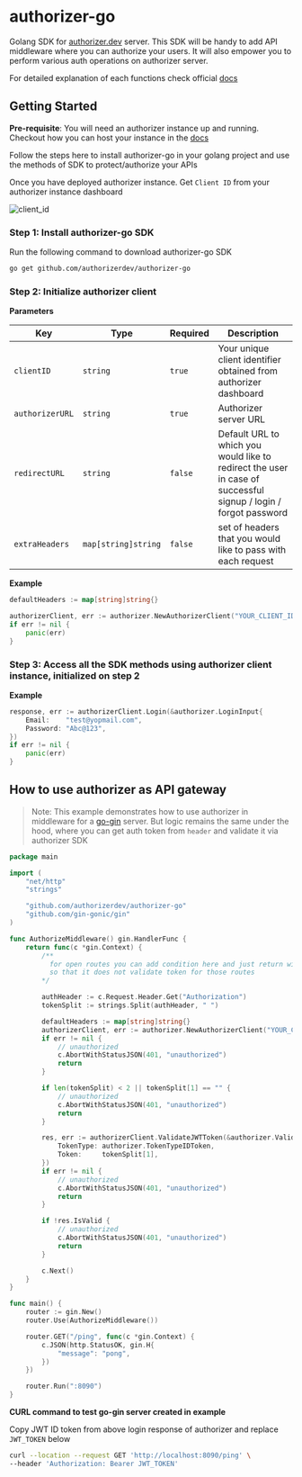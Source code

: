 # authorizer-go

Golang SDK for [authorizer.dev](https://authorizer.dev) server. This SDK will be handy to add API middleware where you can authorize your users. It will also empower you to perform various auth operations on authorizer server.

For detailed explanation of each functions check official [docs](https://pkg.go.dev/github.com/authorizerdev/authorizer-go)

## Getting Started

**Pre-requisite**: You will need an authorizer instance up and running. Checkout how you can host your instance in the [docs](https://docs.authorizer.dev/deployment)

Follow the steps here to install authorizer-go in your golang project and use the methods of SDK to protect/authorize your APIs

Once you have deployed authorizer instance. Get `Client ID` from your authorizer instance dashboard

![client_id](https://res.cloudinary.com/dcfpom7fo/image/upload/v1663437088/Authorizer/client_id_ptjsvc.png)

### Step 1: Install authorizer-go SDK

Run the following command to download authorizer-go SDK

```bash
go get github.com/authorizerdev/authorizer-go
```

### Step 2: Initialize authorizer client

**Parameters**

| Key             | Type                | Required | Description |
| --------------- | ------------------- | -------------------- | --------------------------------------------------------------------------------------------------------------- |
| `clientID`      | `string`            | `true`               | Your unique client identifier obtained from authorizer dashboard                                                |
| `authorizerURL` | `string`            | `true`               | Authorizer server URL                                                                                           |
| `redirectURL`   | `string`            | `false`              | Default URL to which you would like to redirect the user in case of successful signup / login / forgot password |
| `extraHeaders`  | `map[string]string` | `false`              | set of headers that you would like to pass with each request                                                    |

**Example**

```go
defaultHeaders := map[string]string{}

authorizerClient, err := authorizer.NewAuthorizerClient("YOUR_CLIENT_ID", "YOUR_AUHTORIZER_URL", "OPTIONAL_REDIRECT_URL", defaultHeaders)
if err != nil {
    panic(err)
}
```

### Step 3: Access all the SDK methods using authorizer client instance, initialized on step 2

**Example**

```go
response, err := authorizerClient.Login(&authorizer.LoginInput{
    Email:    "test@yopmail.com",
    Password: "Abc@123",
})
if err != nil {
    panic(err)
}
```

## How to use authorizer as API gateway

> Note: This example demonstrates how to use authorizer in middleware for a [go-gin](https://github.com/gin-gonic/gin) server. But logic remains the same under the hood, where you can get auth token from `header` and validate it via authorizer SDK

```go
package main

import (
	"net/http"
	"strings"

	"github.com/authorizerdev/authorizer-go"
	"github.com/gin-gonic/gin"
)

func AuthorizeMiddleware() gin.HandlerFunc {
	return func(c *gin.Context) {
		/**
		  for open routes you can add condition here and just return with c.Next()
		  so that it does not validate token for those routes
		*/

		authHeader := c.Request.Header.Get("Authorization")
		tokenSplit := strings.Split(authHeader, " ")

		defaultHeaders := map[string]string{}
		authorizerClient, err := authorizer.NewAuthorizerClient("YOUR_CLIENT_ID", "YOUR_AUHTORIZER_URL", "OPTIONAL_REDIRECT_URL", defaultHeaders)
		if err != nil {
			// unauthorized
			c.AbortWithStatusJSON(401, "unauthorized")
			return
		}

		if len(tokenSplit) < 2 || tokenSplit[1] == "" {
			// unauthorized
			c.AbortWithStatusJSON(401, "unauthorized")
			return
		}

		res, err := authorizerClient.ValidateJWTToken(&authorizer.ValidateJWTTokenInput{
			TokenType: authorizer.TokenTypeIDToken,
			Token:     tokenSplit[1],
		})
		if err != nil {
			// unauthorized
			c.AbortWithStatusJSON(401, "unauthorized")
			return
		}

		if !res.IsValid {
			// unauthorized
			c.AbortWithStatusJSON(401, "unauthorized")
			return
		}

		c.Next()
	}
}

func main() {
	router := gin.New()
	router.Use(AuthorizeMiddleware())

	router.GET("/ping", func(c *gin.Context) {
		c.JSON(http.StatusOK, gin.H{
			"message": "pong",
		})
	})

	router.Run(":8090")
}
```


**CURL command to test go-gin server created in example**

Copy JWT ID token from above login response of authorizer and replace `JWT_TOKEN` below

```bash
curl --location --request GET 'http://localhost:8090/ping' \
--header 'Authorization: Bearer JWT_TOKEN'
```